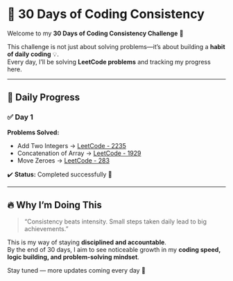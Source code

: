 # 🚀 30 Days of Coding Consistency  

Welcome to my **30 Days of Coding Consistency Challenge** 🎯  

This challenge is not just about solving problems—it’s about building a **habit of daily coding** 💡.  
Every day, I’ll be solving **LeetCode problems** and tracking my progress here.  

---

## 📅 Daily Progress  

### ✅ Day 1  
**Problems Solved:**  
- Add Two Integers → [LeetCode - 2235](https://leetcode.com/problems/add-two-integers/description/)  
- Concatenation of Array → [LeetCode - 1929](https://leetcode.com/problems/concatenation-of-array/)  
- Move Zeroes → [LeetCode - 283](https://leetcode.com/problems/move-zeroes/)  

✔️ **Status:** Completed successfully 🎉  

---

## 🔥 Why I’m Doing This  
> “Consistency beats intensity. Small steps taken daily lead to big achievements.”  

This is my way of staying **disciplined and accountable**.  
By the end of 30 days, I aim to see noticeable growth in my **coding speed, logic building, and problem-solving mindset**.  

Stay tuned — more updates coming every day 🚀  
